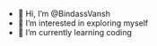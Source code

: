 - 👋 Hi, I’m @BindassVansh
- 👀 I’m interested in exploring myself
- 🌱 I’m currently learning coding

<!---
BindassVansh/BindassVansh is a ✨ special ✨ repository because its `README.md` (this file) appears on your GitHub profile.
You can click the Preview link to take a look at your changes.
--->
